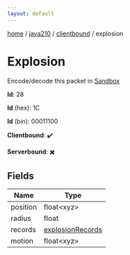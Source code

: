 ```yaml
---
layout: default
---
```


[home](/)  /  [java210](/protocol/java210)  /  [clientbound](/protocol/java210/clientbound)  /  explosion

# Explosion

Encode/decode this packet in [Sandbox](../../../sandbox/java210#Clientbound.Explosion)

**Id**: 28

**Id** (hex): 1C

**Id** (bin): 00011100

**Clientbound**: ✔️

**Serverbound**: ✖️

## Fields

Name | Type
---|---
position | float&lt;xyz&gt;
radius | float
records | [explosionRecords](/protocol/java210/arrays)
motion | float&lt;xyz&gt;
